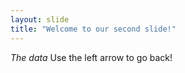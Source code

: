 ```yaml
---
layout: slide
title: "Welcome to our second slide!"
---
```

*The data*
Use the left arrow to go back!
